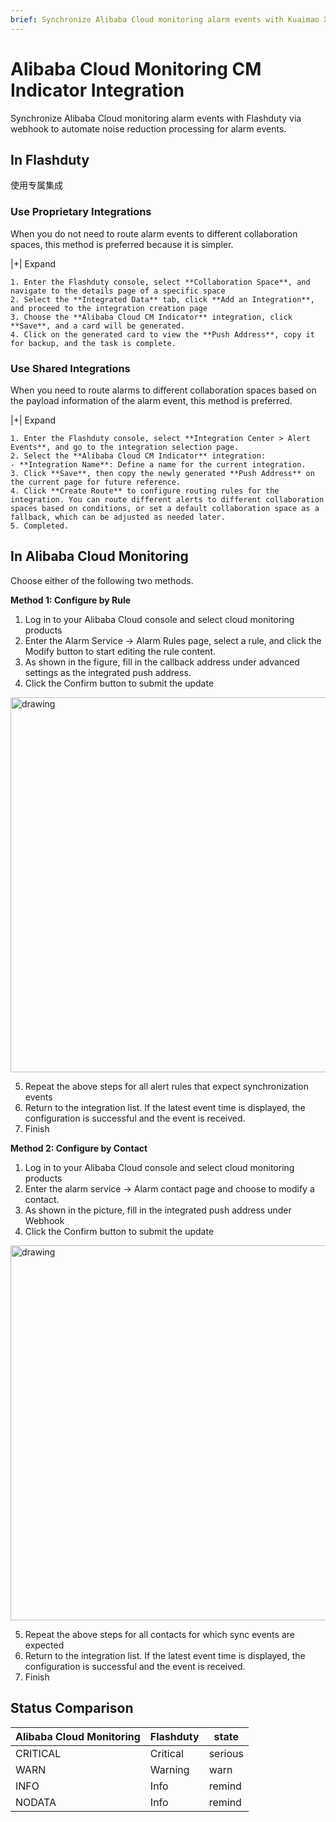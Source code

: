 ```yaml
---
brief: Synchronize Alibaba Cloud monitoring alarm events with Kuaimao Xinyun via webhook to automate noise reduction processing for alarm events
---
```


# Alibaba Cloud Monitoring CM Indicator Integration

Synchronize Alibaba Cloud monitoring alarm events with Flashduty via webhook to automate noise reduction processing for alarm events.

## In Flashduty
使用专属集成

### Use Proprietary Integrations

When you do not need to route alarm events to different collaboration spaces, this method is preferred because it is simpler.

|+| Expand

    1. Enter the Flashduty console, select **Collaboration Space**, and navigate to the details page of a specific space
    2. Select the **Integrated Data** tab, click **Add an Integration**, and proceed to the integration creation page
    3. Choose the **Alibaba Cloud CM Indicator** integration, click **Save**, and a card will be generated.
    4. Click on the generated card to view the **Push Address**, copy it for backup, and the task is complete.

### Use Shared Integrations

When you need to route alarms to different collaboration spaces based on the payload information of the alarm event, this method is preferred.

|+| Expand

    1. Enter the Flashduty console, select **Integration Center > Alert Events**, and go to the integration selection page.
    2. Select the **Alibaba Cloud CM Indicator** integration:
    - **Integration Name**: Define a name for the current integration.
    3. Click **Save**, then copy the newly generated **Push Address** on the current page for future reference.
    4. Click **Create Route** to configure routing rules for the integration. You can route different alerts to different collaboration spaces based on conditions, or set a default collaboration space as a fallback, which can be adjusted as needed later.
    5. Completed.

## In Alibaba Cloud Monitoring
Choose either of the following two methods.

**Method 1: Configure by Rule**

<div id="!"><ol><li>Log in to your Alibaba Cloud console and select cloud monitoring products</li><li> Enter the Alarm Service -> Alarm Rules page, select a rule, and click the Modify button to start editing the rule content.</li><li> As shown in the figure, fill in the callback address under advanced settings as the integrated push address.</li><li> Click the Confirm button to submit the update</li></ol><img alt="drawing" width="600" src="https://fcdoc.github.io/img/n5-x2vmAcZT9W1drSq44Cz74Tmi7RGcJCjr2w_n3Vls.avif"><ol start="5"><li> Repeat the above steps for all alert rules that expect synchronization events</li><li> Return to the integration list. If the latest event time is displayed, the configuration is successful and the event is received.</li><li> Finish</li></ol></div>

**Method 2: Configure by Contact**

<div id="!"><ol><li>Log in to your Alibaba Cloud console and select cloud monitoring products</li><li> Enter the alarm service -> Alarm contact page and choose to modify a contact.</li><li> As shown in the picture, fill in the integrated push address under Webhook</li><li> Click the Confirm button to submit the update</li></ol><img alt="drawing" width="600" src="https://fcdoc.github.io/img/tJbcFhqxnFI_YxB1_byBDX_PODjjD-DNSFzTXoCKZFM.avif"><ol start="5"><li> Repeat the above steps for all contacts for which sync events are expected</li><li> Return to the integration list. If the latest event time is displayed, the configuration is successful and the event is received.</li><li> Finish</li></ol></div>

## Status Comparison
<div class="md-block">

| Alibaba Cloud Monitoring |  Flashduty  | state |
| ------------ | -------- | ---- |
| CRITICAL     | Critical | serious |
| WARN         | Warning  | warn |
| INFO         | Info     | remind |
| NODATA       | Info     | remind |

</div>